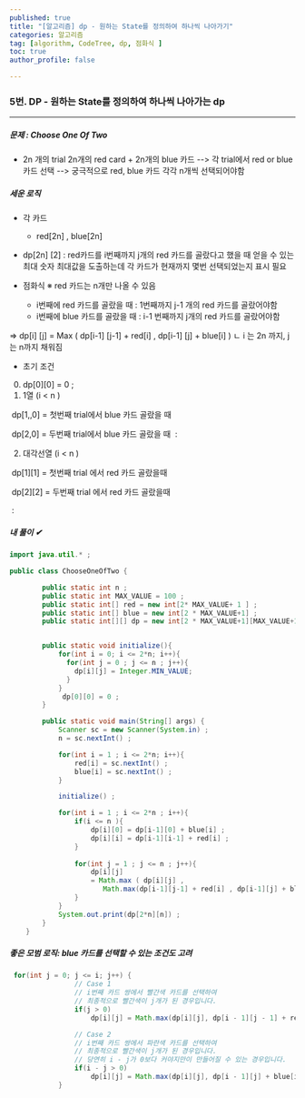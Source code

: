```yaml
---
published: true
title: "[알고리즘] dp - 원하는 State를 정의하여 하나씩 나아가기"
categories: 알고리즘 
tag: [algorithm, CodeTree, dp, 점화식 ] 
toc: true
author_profile: false 

---
```




### 5번. DP - 원하는 State를 정의하여 하나씩 나아가는 dp

---

##### 문제 : Choose One Of Two

* 2n 개의 trial 
  2n개의 red card + 2n개의 blue 카드 
  --> 각 trial에서 red or blue 카드 선택
  --> 궁극적으로 red, blue 카드 각각 n개씩 선택되어야함 

  

##### 세운 로직 

* 각 카드 
  * red[2n] ,  blue[2n]

* dp[2n] [2] : red카드를 i번째까지 j개의 red 카드를 골랐다고 했을 때 얻을 수 있는 최대 숫자
  최대값을 도출하는데 각 카드가 현재까지 몇번 선택되었는지 표시 필요 

* 점화식 ※ red 카드는 n개만 나올 수 있음
  * i번째에 red 카드를 골랐을 때 
    : 1번째까지 j-1 개의 red 카드를 골랐어야함
  * i번째에 blue 카드를 골랐을 때 
    : i-1 번째까지 j개의 red 카드를 골랐어야함

=> dp[i] [j] = Max ( dp[i-1] [j-1] + red[i] , dp[i-1] [j] + blue[i] ) 
ㄴ i 는 2n 까지, j는 n까지 채워짐 



* 초기 조건 

0) dp[0][0] = 0 ; 
1) 1열 (i < n )

​	dp[1,,0] = 첫번째 trial에서 blue 카드 골랐을 때 

​	dp[2,0] = 두번째 trial에서 blue 카드 골랐을 때 
​		: 	

2) 대각선열 (i < n )

​	dp[1][1] = 첫번째 trial 에서 red 카드 골랐을때

​	dp[2][2] = 두번째 trial 에서 red 카드 골랐을때

​		: 



##### 내 풀이  ✔

```java
import java.util.* ; 

public class ChooseOneOfTwo {

	    public static int n ; 
        public static int MAX_VALUE = 100 ; 
	    public static int[] red = new int[2* MAX_VALUE+ 1 ] ;
	    public static int[] blue = new int[2 * MAX_VALUE+1] ;
	    public static int[][] dp = new int[2 * MAX_VALUE+1][MAX_VALUE+1] ; 


	    public static void initialize(){ 
	        for(int i = 0; i <= 2*n; i++){
	          for(int j = 0 ; j <= n ; j++){
	            dp[i][j] = Integer.MIN_VALUE; 
	          }  
	        }
             dp[0][0] = 0 ; 
	    }

	    public static void main(String[] args) {
	        Scanner sc = new Scanner(System.in) ; 
	        n = sc.nextInt() ; 

	        for(int i = 1 ; i <= 2*n; i++){
	            red[i] = sc.nextInt() ; 
	            blue[i] = sc.nextInt() ; 
	        }

	        initialize() ; 

	        for(int i = 1 ; i <= 2*n ; i++){    
                if(i <= n ){
                    dp[i][0] = dp[i-1][0] + blue[i] ; 
                    dp[i][i] = dp[i-1][i-1] + red[i] ;
                }
	            
	            for(int j = 1 ; j <= n ; j++){
	                dp[i][j] 
	                = Math.max ( dp[i][j] , 
                       Math.max(dp[i-1][j-1] + red[i] , dp[i-1][j] + blue[i])) ; 
	            }
	        }
	        System.out.print(dp[2*n][n]) ; 
	    }
	}
```





##### 좋은 모범 로직: blue 카드를 선택할 수 있는 조건도 고려

````java
 for(int j = 0; j <= i; j++) {
                // Case 1
                // i번째 카드 쌍에서 빨간색 카드를 선택하여
                // 최종적으로 빨간색이 j개가 된 경우입니다.
                if(j > 0)
                    dp[i][j] = Math.max(dp[i][j], dp[i - 1][j - 1] + red[i]);

                // Case 2
                // i번째 카드 쌍에서 파란색 카드를 선택하여
                // 최종적으로 빨간색이 j개가 된 경우입니다.
                // 당연히 i - j가 0보다 커야지만이 만들어질 수 있는 경우입니다.
                if(i - j > 0)
                    dp[i][j] = Math.max(dp[i][j], dp[i - 1][j] + blue[i]);
            }
````

